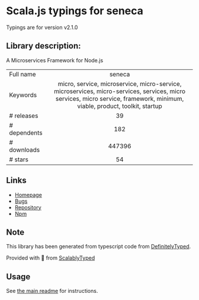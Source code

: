 
# Scala.js typings for seneca

Typings are for version v2.1.0

## Library description:
A Microservices Framework for Node.js

|                    |                 |
| ------------------ | :-------------: |
| Full name          | seneca |
| Keywords           | micro, service, microservice, micro-service, microservices, micro-services, services, micro services, micro service, framework, minimum, viable, product, toolkit, startup |
| # releases         | 39 |
| # dependents       | 182 |
| # downloads        | 447396 |
| # stars            | 54 |

## Links
- [Homepage](http://senecajs.org)
- [Bugs](https://github.com/senecajs/seneca/issues)
- [Repository](https://github.com/senecajs/seneca)
- [Npm](https://www.npmjs.com/package/seneca)
    


## Note
This library has been generated from typescript code from [DefinitelyTyped](https://definitelytyped.org).

Provided with :purple_heart: from [ScalablyTyped](https://github.com/oyvindberg/ScalablyTyped)

## Usage
See [the main readme](../../readme.md) for instructions.


